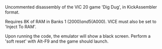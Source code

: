 Uncommented disassembly of the VIC 20 game 'Dig Dug', in KickAssembler format.

Requires 8K of RAM in Banks 1 ($2000) and 5 ($A000). VICE must also be set to 'Inject To RAM'. 

Upon running the code, the emulator will show a black screen. Perform a 'soft reset' with Alt-F9 and the game should launch.

